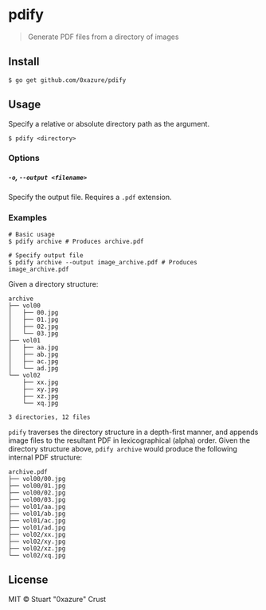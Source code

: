 # pdify

> Generate PDF files from a directory of images

## Install

```
$ go get github.com/0xazure/pdify
```

## Usage

Specify a relative or absolute directory path as the argument.

```
$ pdify <directory>
```

### Options

##### `-o`, `--output <filename>`

Specify the output file. Requires a `.pdf` extension.

### Examples

```
# Basic usage
$ pdify archive # Produces archive.pdf

# Specify output file
$ pdify archive --output image_archive.pdf # Produces image_archive.pdf
```

Given a directory structure:

```
archive
├── vol00
│   ├── 00.jpg
│   ├── 01.jpg
│   ├── 02.jpg
│   └── 03.jpg
├── vol01
│   ├── aa.jpg
│   ├── ab.jpg
│   ├── ac.jpg
│   └── ad.jpg
└── vol02
    ├── xx.jpg
    ├── xy.jpg
    ├── xz.jpg
    └── xq.jpg

3 directories, 12 files
```

`pdify` traverses the directory structure in a depth-first manner, and
appends image files to the resultant PDF in lexicographical (alpha)
order.  Given the directory structure above, `pdify archive` would produce the
following internal PDF structure:

```
archive.pdf
├── vol00/00.jpg
├── vol00/01.jpg
├── vol00/02.jpg
├── vol00/03.jpg
├── vol01/aa.jpg
├── vol01/ab.jpg
├── vol01/ac.jpg
├── vol01/ad.jpg
├── vol02/xx.jpg
├── vol02/xy.jpg
├── vol02/xz.jpg
└── vol02/xq.jpg
```

## License

MIT © Stuart "0xazure" Crust
